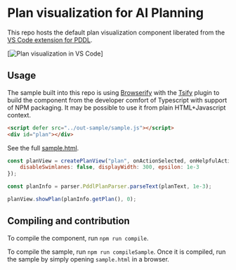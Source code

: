 # Plan visualization for AI Planning

This repo hosts the default plan visualization component liberated from the [VS Code extension for PDDL](https://marketplace.visualstudio.com/items?itemName=jan-dolejsi.pddl).

[![Plan visualization in VS Code](https://raw.githubusercontent.com/wiki/jan-dolejsi/vscode-pddl/img/PDDL_plan.gif)]

## Usage

The sample built into this repo is using [Browserify](http://browserify.org/) with the [Tsify](https://github.com/TypeStrong/tsify) plugin to build the component from the developer comfort of Typescript with support of NPM packaging. It may be possible to use it from plain HTML+Javascript context.

```html
<script defer src="../out-sample/sample.js"></script>
<div id="plan"></div>
```

See the full [sample.html](sample/sample.html).

```javascript
const planView = createPlanView("plan", onActionSelected, onHelpfulActionSelected, {
    disableSwimlanes: false, displayWidth: 300, epsilon: 1e-3
});

const planInfo = parser.PddlPlanParser.parseText(planText, 1e-3);

planView.showPlan(planInfo.getPlan(), 0);
```

## Compiling and contribution

To compile the component, run `npm run compile`.

To compile the sample, run `npm run compileSample`. Once it is compiled, run the sample by simply opening `sample.html` in a browser.
